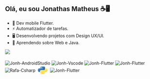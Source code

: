 ## Olá, eu sou Jonathas Matheus ☕🖥


- 📱 Dev mobile Flutter.
- ⚡ Automatizador de tarefas.
- 🖥 Desenvolvendo projetos com Design UX/UI.
- 📖 Aprendendo sobre Web e Java.

<div>
<a href="https://github.com/jonhmatheus" target="_blank"><img src="https://github-readme-stats.vercel.app/api?username=jonhmatheus&show_icons=true&theme=react"target="_blank"></a> 
</div>

<div style="display: inline_block"><br>
  <img align="center" alt="Jonh-AndroidStudio" height="30" width="40" src="https://cdn.jsdelivr.net/gh/devicons/devicon/icons/androidstudio/androidstudio-original.svg">
  <img align="center" alt="Jonh-Vscode" height="30" width="40" src="https://cdn.jsdelivr.net/gh/devicons/devicon/icons/vscode/vscode-original.svg">
  <img align="center" alt="Jonh-Flutter" height="30" width="40" src="https://cdn.jsdelivr.net/gh/devicons/devicon/icons/flutter/flutter-original.svg">
  <img align="center" alt="Jonh-Flutter" height="30" width="40" src="https://cdn.jsdelivr.net/gh/devicons/devicon/icons/java/java-original.svg">
  <img align="center" alt="Rafa-Csharp" height="30" width="40" src="https://cdn.jsdelivr.net/gh/devicons/devicon/icons/csharp/csharp-plain.svg">
  <img align="center" alt="Rafa-Python" height="30" width="40" src="https://raw.githubusercontent.com/devicons/devicon/master/icons/python/python-original.svg">
  <img align="center" alt="Jonh-Flutter" height="30" width="40" src="https://cdn.jsdelivr.net/gh/devicons/devicon/icons/javascript/javascript-original.svg">
  
</div>
